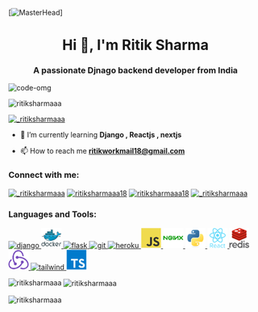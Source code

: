 [![MasterHead](https://1.bp.blogspot.com/-7A4WynwLsM...)]
<h1 align="center">Hi 👋, I'm Ritik Sharma</h1>
<h3 align="center">A passionate Djnago backend developer from India</h3>
<img  aligh="right"alt="code-omg" width="400" scr="https://steamcommunity.com/sharedfiles/filedetails/?id=2217383700">

<p align="left"> <img src="https://komarev.com/ghpvc/?username=ritiksharmaaa&label=Profile%20views&color=0e75b6&style=flat" alt="ritiksharmaaa" /> </p>

<p align="left"> <a href="https://twitter.com/_ritiksharmaaa" target="blank"><img src="https://img.shields.io/twitter/follow/_ritiksharmaaa?logo=twitter&style=for-the-badge" alt="_ritiksharmaaa" /></a> </p>

- 🌱 I’m currently learning **Django , Reactjs , nextjs**

- 📫 How to reach me **ritikworkmail18@gmail.com**

<h3 align="left">Connect with me:</h3>
<p align="left">
<a href="https://twitter.com/_ritiksharmaaa" target="blank"><img align="center" src="https://raw.githubusercontent.com/rahuldkjain/github-profile-readme-generator/master/src/images/icons/Social/twitter.svg" alt="_ritiksharmaaa" height="30" width="40" /></a>
<a href="https://linkedin.com/in/ritiksharmaaa18" target="blank"><img align="center" src="https://raw.githubusercontent.com/rahuldkjain/github-profile-readme-generator/master/src/images/icons/Social/linked-in-alt.svg" alt="ritiksharmaaa18" height="30" width="40" /></a>
<a href="https://fb.com/ritiksharmaaa18" target="blank"><img align="center" src="https://raw.githubusercontent.com/rahuldkjain/github-profile-readme-generator/master/src/images/icons/Social/facebook.svg" alt="ritiksharmaaa18" height="30" width="40" /></a>
<a href="https://instagram.com/_ritiksharmaaa" target="blank"><img align="center" src="https://raw.githubusercontent.com/rahuldkjain/github-profile-readme-generator/master/src/images/icons/Social/instagram.svg" alt="_ritiksharmaaa" height="30" width="40" /></a>
</p>

<h3 align="left">Languages and Tools:</h3>
<p align="left"> <a href="https://www.djangoproject.com/" target="_blank" rel="noreferrer"> <img src="https://cdn.worldvectorlogo.com/logos/django.svg" alt="django" width="40" height="40"/> </a> <a href="https://www.docker.com/" target="_blank" rel="noreferrer"> <img src="https://raw.githubusercontent.com/devicons/devicon/master/icons/docker/docker-original-wordmark.svg" alt="docker" width="40" height="40"/> </a> <a href="https://flask.palletsprojects.com/" target="_blank" rel="noreferrer"> <img src="https://www.vectorlogo.zone/logos/pocoo_flask/pocoo_flask-icon.svg" alt="flask" width="40" height="40"/> </a> <a href="https://git-scm.com/" target="_blank" rel="noreferrer"> <img src="https://www.vectorlogo.zone/logos/git-scm/git-scm-icon.svg" alt="git" width="40" height="40"/> </a> <a href="https://heroku.com" target="_blank" rel="noreferrer"> <img src="https://www.vectorlogo.zone/logos/heroku/heroku-icon.svg" alt="heroku" width="40" height="40"/> </a> <a href="https://developer.mozilla.org/en-US/docs/Web/JavaScript" target="_blank" rel="noreferrer"> <img src="https://raw.githubusercontent.com/devicons/devicon/master/icons/javascript/javascript-original.svg" alt="javascript" width="40" height="40"/> </a> <a href="https://www.nginx.com" target="_blank" rel="noreferrer"> <img src="https://raw.githubusercontent.com/devicons/devicon/master/icons/nginx/nginx-original.svg" alt="nginx" width="40" height="40"/> </a> <a href="https://www.python.org" target="_blank" rel="noreferrer"> <img src="https://raw.githubusercontent.com/devicons/devicon/master/icons/python/python-original.svg" alt="python" width="40" height="40"/> </a> <a href="https://reactjs.org/" target="_blank" rel="noreferrer"> <img src="https://raw.githubusercontent.com/devicons/devicon/master/icons/react/react-original-wordmark.svg" alt="react" width="40" height="40"/> </a> <a href="https://redis.io" target="_blank" rel="noreferrer"> <img src="https://raw.githubusercontent.com/devicons/devicon/master/icons/redis/redis-original-wordmark.svg" alt="redis" width="40" height="40"/> </a> <a href="https://redux.js.org" target="_blank" rel="noreferrer"> <img src="https://raw.githubusercontent.com/devicons/devicon/master/icons/redux/redux-original.svg" alt="redux" width="40" height="40"/> </a> <a href="https://tailwindcss.com/" target="_blank" rel="noreferrer"> <img src="https://www.vectorlogo.zone/logos/tailwindcss/tailwindcss-icon.svg" alt="tailwind" width="40" height="40"/> </a> <a href="https://www.typescriptlang.org/" target="_blank" rel="noreferrer"> <img src="https://raw.githubusercontent.com/devicons/devicon/master/icons/typescript/typescript-original.svg" alt="typescript" width="40" height="40"/> </a> </p>

<p><img align="left" src="https://github-readme-stats.vercel.app/api/top-langs?username=ritiksharmaaa&show_icons=true&locale=en&layout=compact" alt="ritiksharmaaa" /></p>

<p>&nbsp;<img align="center" src="https://github-readme-stats.vercel.app/api?username=ritiksharmaaa&show_icons=true&locale=en" alt="ritiksharmaaa" /></p>

<p><img align="center" src="https://github-readme-streak-stats.herokuapp.com/?user=ritiksharmaaa&" alt="ritiksharmaaa" /></p>

